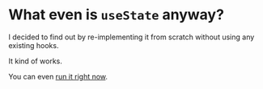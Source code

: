 # What even is `useState` anyway?

I decided to find out by re-implementing it from scratch without using any existing hooks.

It kind of works.

You can even [run it right now](https://hello-fake-state.netlify.app/).

